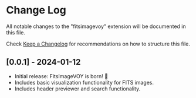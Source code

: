 # Change Log

All notable changes to the "fitsimagevoy" extension will be documented in this file.

Check [Keep a Changelog](http://keepachangelog.com/) for recommendations on how to structure this file.

## [0.0.1] - 2024-01-12

- Initial release: FitsImageVOY is born! 🎉
- Includes basic visualization functionality for FITS images.
- Includes header previewer and search functionality.